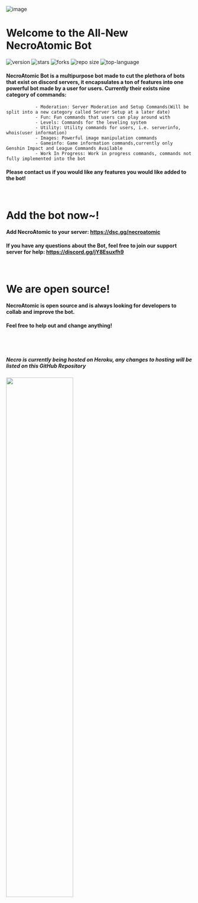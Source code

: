 ![image](https://user-images.githubusercontent.com/25334323/126577098-0970905b-6721-4609-8289-4fbad4732eae.png)

# **Welcome to the All-New NecroAtomic Bot**
![version](https://img.shields.io/github/package-json/v/Siris2314/NecroAtomicBot) ![stars](https://img.shields.io/github/stars/Siris2314/NecroAtomicBot) ![forks](https://img.shields.io/github/forks/Siris2314/NecroAtomicBot) ![repo size](https://img.shields.io/github/repo-size/Siris2314/NecroAtomicBot) ![top-language](https://img.shields.io/github/languages/top/Siris2314/NecroAtomicBot)

   #### NecroAtomic Bot is a multipurpose bot made to cut the plethora of bots that exist on discord servers, it encapsulates a ton of features into one powerful bot made by a user for users. Currently their exists nine category of commands:
               
               - Moderation: Server Moderation and Setup Commands(Will be split into a new category called Server Setup at a later date)
               - Fun: Fun commands that users can play around with
               - Levels: Commands for the leveling system
               - Utility: Utility commands for users, i.e. serverinfo, whois(user information)
               - Images: Powerful image manipulation commands
               - Gameinfo: Game information commands,currently only Genshin Impact and League Commands Available
               - Work In Progress: Work in progress commands, commands not fully implemented into the bot
               
#### Please contact us if you would like any features you would like added to the bot!               
        
  &nbsp;


# Add the bot now~!

#### Add NecroAtomic to your server: https://dsc.gg/necroatomic

#### If you have any questions about the Bot, feel free to join our support server for help: https://discord.gg/jY8Esuxfh9

  &nbsp;


# We are open source!

#### NecroAtomic is open source and is always looking for developers to collab and improve the bot. 
#### Feel free to help out and change anything!

  &nbsp;


#
##### Necro is currently being hosted on Heroku, any changes to hosting will be listed on this GitHub Repository

<a href="https://www.heroku.com/"><img src="https://www3.assets.heroku.com/assets/logo-purple-08fb38cebb99e3aac5202df018eb337c5be74d5214768c90a8198c97420e4201.svg" width="60%" height="auto"/></a>
#





